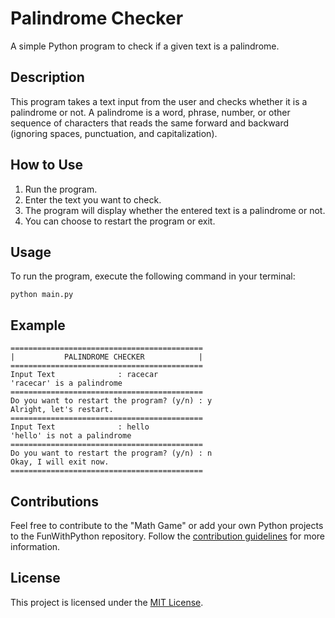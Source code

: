 # Palindrome Checker

A simple Python program to check if a given text is a palindrome.

## Description

This program takes a text input from the user and checks whether it is a palindrome or not. A palindrome is a word, phrase, number, or other sequence of characters that reads the same forward and backward (ignoring spaces, punctuation, and capitalization).

## How to Use

1. Run the program.
2. Enter the text you want to check.
3. The program will display whether the entered text is a palindrome or not.
4. You can choose to restart the program or exit.

## Usage

To run the program, execute the following command in your terminal:

```
python main.py
```

## Example

```
===========================================
|           PALINDROME CHECKER            |
===========================================
Input Text              : racecar
'racecar' is a palindrome
===========================================
Do you want to restart the program? (y/n) : y
Alright, let's restart.
===========================================
Input Text              : hello
'hello' is not a palindrome
===========================================
Do you want to restart the program? (y/n) : n
Okay, I will exit now.
===========================================
```

## Contributions

Feel free to contribute to the "Math Game" or add your own Python projects to the FunWithPython repository. Follow the [contribution guidelines](/CONTRIBUTING.md) for more information.

## License

This project is licensed under the [MIT License](/LICENSE).